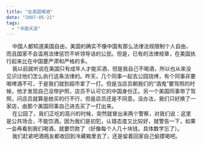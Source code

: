 ```yaml
---
title: "在美国喝酒"
date: "2007-05-21"
tags: 
  - "寻路天涯"
---
```


    中国人都知道美国自由，美国的确实不像中国有那么法律法规限制个人自由，而且国家不会滥用法律惩罚不听领导话的公民。但是，已有的法律规章，在美国执行起来比在中国要严肃和严格的多。  
    我以前就听说在美国只有成年人才能买酒，但是我自己不喝酒，所以也从来没见识过他们怎么执行这条法律的。昨天，几个同事一起去公园烧烤，有个同事非要喝啤酒不可，于是我们就到超市拿了一打。但是当店员朝我们的“酒鬼”要驾照的时候，他才发现自己没带护照，店员不认可它的中国身份正。另一个美国同事带了驾照，问店员就算是她买的行不行，但是店员还是不同意。没办法，我们只好换了一家店，由那个美国同事自己进去买了一打出来。  
    在公园了，我们正吃的高兴的时候，突然就冒出来两个警察，对我们说：这里是公共场合，不能饮酒。因为我们是初犯，认错态度又比较好，就警告一下，如果一会再看到我们喝酒，就要罚款了（好像每个人几十块钱，具体数字忘了）。  
    我们赶紧吧酒瓶友都收回到冷藏箱里去了，还是留着回家自己偷摸喝吧。
